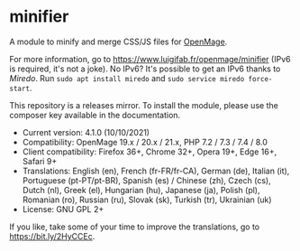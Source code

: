# minifier

A module to minify and merge CSS/JS files for [OpenMage](https://github.com/OpenMage/magento-lts).

For more information, go to https://www.luigifab.fr/openmage/minifier (IPv6 is required, it's not a joke). No IPv6? It's possible to get an IPv6 thanks to *Miredo*. Run `sudo apt install miredo` and `sudo service miredo force-start`.

This repository is a releases mirror. To install the module, please use the composer key available in the documentation.

- Current version: 4.1.0 (10/10/2021)
- Compatibility: OpenMage 19.x / 20.x / 21.x, PHP 7.2 / 7.3 / 7.4 / 8.0
- Client compatibility: Firefox 36+, Chrome 32+, Opera 19+, Edge 16+, Safari 9+
- Translations: English (en), French (fr-FR/fr-CA), German (de), Italian (it), Portuguese (pt-PT/pt-BR), Spanish (es) / Chinese (zh), Czech (cs), Dutch (nl), Greek (el), Hungarian (hu), Japanese (ja), Polish (pl), Romanian (ro), Russian (ru), Slovak (sk), Turkish (tr), Ukrainian (uk)
- License: GNU GPL 2+

If you like, take some of your time to improve the translations, go to https://bit.ly/2HyCCEc.
